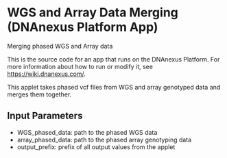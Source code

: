 <!-- dx-header -->
# WGS and Array Data Merging (DNAnexus Platform App)

Merging phased WGS and Array data

This is the source code for an app that runs on the DNAnexus Platform.
For more information about how to run or modify it, see
https://wiki.dnanexus.com/.
<!-- /dx-header -->

This applet takes phased vcf files from WGS and array genotyped data and merges them together. 

## Input Parameters
- WGS_phased_data: path to the phased WGS data
- array_phased_data: path to the phased array genotyping data
- output_prefix: prefix of all output values from the applet

